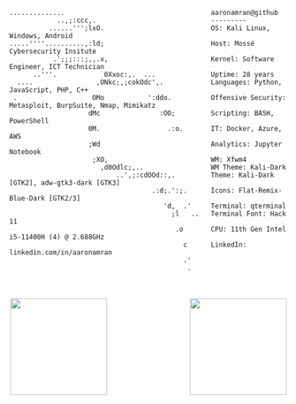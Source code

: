 
```console
..............                                     aaronamran@github 
            ..,;:ccc,.                             --------- 
          ......''';lxO.                           OS: Kali Linux, Windows, Android
.....''''..........,:ld;                           Host: Mossé Cybersecurity Insitute 
           .';;;:::;,,.x,                          Kernel: Software Engineer, ICT Technician 
      ..'''.            0Xxoc:,.  ...              Uptime: 28 years 
  ....                ,ONkc;,;cokOdc',.            Languages: Python, JavaScript, PHP, C++
 .                   OMo           ':ddo.          Offensive Security: Metasploit, BurpSuite, Nmap, Mimikatz
                    dMc               :OO;         Scripting: BASH, PowerShell
                    0M.                 .:o.       IT: Docker, Azure, AWS
                    ;Wd                            Analytics: Jupyter Notebook
                     ;XO,                          WM: Xfwm4 
                       ,d0Odlc;,..                 WM Theme: Kali-Dark 
                           ..',;:cdOOd::,.         Theme: Kali-Dark [GTK2], adw-gtk3-dark [GTK3] 
                                    .:d;.':;.      Icons: Flat-Remix-Blue-Dark [GTK2/3] 
                                       'd,  .'     Terminal: qterminal 
                                         ;l   ..   Terminal Font: Hack 11 
                                          .o       CPU: 11th Gen Intel i5-11400H (4) @ 2.688GHz 
                                            c      LinkedIn: linkedin.com/in/aaronamran
                                            .'
                                             .                             
                                                                           
```


<div style="display: flex; justify-content: center; align-items: center; gap: 50px; padding: 20px;">
  <img height="175px" src="https://github-readme-stats.vercel.app/api?username=aaronamran&theme=city_lights&show_icons=true&count_private=true" style="margin-right: 50px;" />
  <img height="175px" src="https://github-readme-stats.vercel.app/api/top-langs/?username=aaronamran&show_icons=true&layout=compact&langs_count=6&hide_title=true&hide_border=false&theme=city_lights" style="margin-left: 50px;" />
</div>


